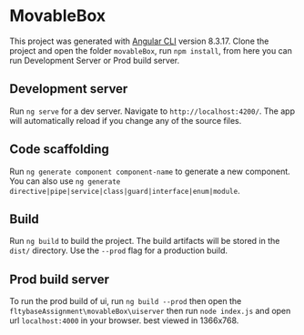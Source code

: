 # MovableBox

This project was generated with [Angular CLI](https://github.com/angular/angular-cli) version 8.3.17.
Clone the project and open the folder `movableBox`, run  `npm install`, from here you can run Development Server or Prod build server.

## Development server

Run `ng serve` for a dev server. Navigate to `http://localhost:4200/`. The app will automatically reload if you change any of the source files.

## Code scaffolding

Run `ng generate component component-name` to generate a new component. You can also use `ng generate directive|pipe|service|class|guard|interface|enum|module`.

## Build

Run `ng build` to build the project. The build artifacts will be stored in the `dist/` directory. Use the `--prod` flag for a production build.


## Prod build server

To run the prod build of ui, run `ng build --prod` then open the `fltybaseAssignment\movableBox\uiserver` then run `node index.js` and open url `localhost:4000` in your browser. best viewed in 1366x768.
